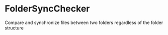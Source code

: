 # FolderSyncChecker
Compare and synchronize files between two folders regardless of the folder structure
